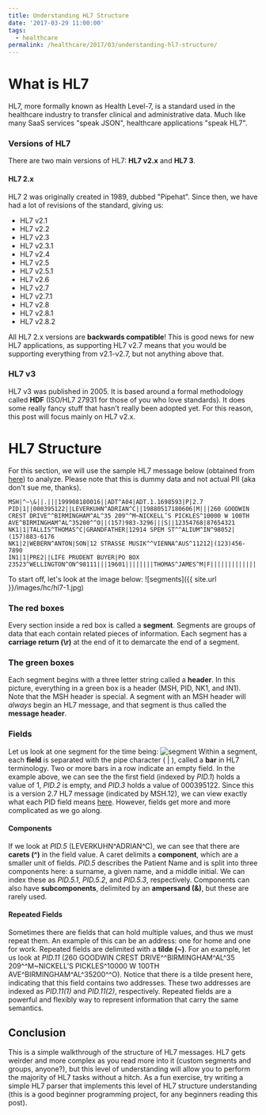 ```yaml
---
title: Understanding HL7 Structure
date: '2017-03-29 11:00:00'
tags:
  - healthcare
permalink: /healthcare/2017/03/understanding-hl7-structure/
---
```


# What is HL7
HL7, more formally known as Health Level-7, is a standard used in the healthcare industry to transfer clinical and administrative data. Much like many SaaS services "speak JSON", healthcare applications "speak HL7".

### Versions of HL7
There are two main versions of HL7: **HL7 v2.x** and **HL7 3**.
#### HL7 2.x
HL7 2 was originally created in 1989, dubbed "Pipehat". Since then, we have had a lot of revisions of the standard, giving us:
* HL7 v2.1
* HL7 v2.2
* HL7 v2.3
* HL7 v2.3.1
* HL7 v2.4
* HL7 v2.5
* HL7 v2.5.1
* HL7 v2.6
* HL7 v2.7
* HL7 v2.7.1
* HL7 v2.8
* HL7 v2.8.1
* HL7 v2.8.2

All HL7 2.x versions are **backwards compatible**! This is good news for new HL7 applications, as supporting HL7 v2.7 means that you would be supporting everything from v2.1-v2.7, but not anything above that.

### HL7 v3
HL7 v3 was published in 2005. It is based around a formal methodology called **HDF** (ISO/HL7 27931 for those of you who love standards). It does some really fancy stuff that hasn't really been adopted yet. For this reason, this post will focus mainly on HL7 v2.x.

# HL7 Structure
For this section, we will use the sample HL7 message below (obtained from [here](http://support.pb.com/help/spectrum/9.1/webhelp/en/EnterpriseDataIntegrationGuide/ClientTools/ReadFromHL7/ReadFromHL7.html)) to analyze. Please note that this is dummy data and not actual PII (aka don't sue me, thanks).
```
MSH|^~\&||.|||199908180016||ADT^A04|ADT.1.1698593|P|2.7
PID|1||000395122||LEVERKUHN^ADRIAN^C||19880517180606|M|||260 GOODWIN CREST DRIVE^^BIRMINGHAM^AL^35 209^^M~NICKELL’S PICKLES^10000 W 100TH AVE^BIRMINGHAM^AL^35200^^O||(157)983-3296|||S||12354768|87654321
NK1|1|TALLIS^THOMAS^C|GRANDFATHER|12914 SPEM ST^^ALIUM^IN^98052|(157)883-6176
NK1|2|WEBERN^ANTON|SON|12 STRASSE MUSIK^^VIENNA^AUS^11212|(123)456-7890
IN1|1|PRE2||LIFE PRUDENT BUYER|PO BOX 23523^WELLINGTON^ON^98111|||19601||||||||THOMAS^JAMES^M|F|||||||||||||||||||ZKA535529776
```
To start off, let's look at the image below:
![segments]({{ site.url }}/images/hc/hl7-1.jpg)

### The red boxes ###
Every section inside a red box is called a **segment**. Segments are groups of data that each contain related pieces of information. Each segment has a **carriage return (\r)** at the end of it to demarcate the end of a segment. 

### The green boxes ###
Each segment begins with a three letter string called a **header**. In this picture, everything in a green box is a header (MSH, PID, NK1, and IN1). Note that the MSH header is special. A segment with an MSH header will *always* begin an HL7 message, and that segment is thus called the **message header**.
 
### Fields ###
Let us look at one segment for the time being:
![segment]({{site.url}}/images/hc/hl7-2.jpg)
Within a segment, each **field** is separated with the pipe character ( | ), called a **bar** in HL7 terminology. Two or more bars in a row indicate an empty field. In the example above, we can see the the first field (indexed by *PID.1*) holds a value of 1, *PID.2* is empty, and *PID.3* holds a value of 000395122. Since this is a version 2.7 HL7 message (indicated by MSH.12), we can view exactly what each PID field means [here](http://hl7-definition.caristix.com:9010/Default.aspx?version=HL7+v2.7&segment=PID). However, fields get more and more complicated as we go along.

#### Components ####
If we look at *PID.5* (LEVERKUHN^ADRIAN^C), we can see that there are **carets (^)** in the field value. A caret delimits a **component**, which are a smaller unit of fields. *PID.5* describes the Patient Name and is split into three components here: a surname, a given name, and a middle initial. We can index these as *PID.5.1*, *PID.5.2*, and *PID.5.3*, respectively. Components can also have **subcomponents**, delimited by an **ampersand (&)**, but these are rarely used.

#### Repeated Fields ####
Sometimes there are fields that can hold multiple values, and thus we must repeat them. An example of this can be an address: one for home and one for work. Repeated fields are delimited with a **tilde (~)**. For an example, let us look at *PID.11* (260 GOODWIN CREST DRIVE^^BIRMINGHAM^AL^35 209^^M~NICKELL’S PICKLES^10000 W 100TH AVE^BIRMINGHAM^AL^35200^^O). Notice that there is a tilde present here, indicating that this field contains two addresses. These two addresses are indexed as *PID.11(1)* and *PID.11(2)*, respectively. Repeated fields are a powerful and flexibly way to represent information that carry the same semantics.

## Conclusion
This is a simple walkthrough of the structure of HL7 messages. HL7 gets weirder and more complex as you read more into it (custom segments and groups, anyone?), but this level of understanding will allow you to perform the majority of HL7 tasks without a hitch. As a fun exercise, try writing a simple HL7 parser that implements this level of HL7 structure understanding (this is a good beginner programming project, for any beginners reading this post).
